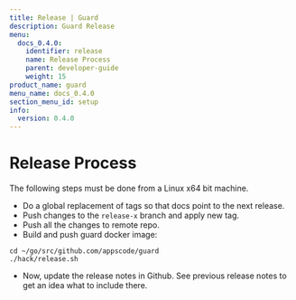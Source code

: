 ```yaml
---
title: Release | Guard
description: Guard Release
menu:
  docs_0.4.0:
    identifier: release
    name: Release Process
    parent: developer-guide
    weight: 15
product_name: guard
menu_name: docs_0.4.0
section_menu_id: setup
info:
  version: 0.4.0
---
```


# Release Process

The following steps must be done from a Linux x64 bit machine.

- Do a global replacement of tags so that docs point to the next release.
- Push changes to the `release-x` branch and apply new tag.
- Push all the changes to remote repo.
- Build and push guard docker image:

```console
cd ~/go/src/github.com/appscode/guard
./hack/release.sh
```

- Now, update the release notes in Github. See previous release notes to get an idea what to include there.
